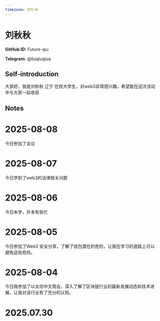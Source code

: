 ```yaml
---
timezone: UTC+8
---
```


# 刘秋秋

**GitHub ID:** Future-qiu

**Telegram:** @liuqiuqiua

## Self-introduction

大家好，我是刘秋秋  辽宁 在校大学生，对web3非常感兴趣，希望能在这次活动中与大家一起收获

## Notes

<!-- Content_START -->
# 2025-08-08

今日参加了会议

# 2025-08-07

今日学到了web3的法律相关问题

# 2025-08-06

今日未学，升本有些忙

# 2025-08-05

今日参加了Web3 安全分享，了解了钱包潜在的危险，让我在学习的道路上可以避免这些危险。

# 2025-08-04

今日我参加了以太坊中文周会，深入了解了区块链行业的最新发展动态和技术进展，让我对该行业有了充分的认知。


# 2025.07.30


<!-- Content_END -->
